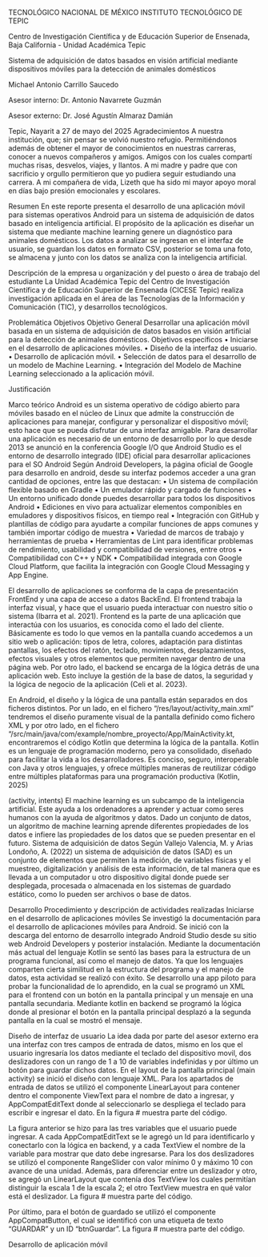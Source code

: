 




TECNOLÓGICO NACIONAL DE MÉXICO
INSTITUTO TECNOLÓGICO DE TEPIC

Centro de Investigación Científica y de Educación Superior de Ensenada, Baja California - Unidad Académica Tepic

Sistema de adquisición de datos basados en visión artificial mediante dispositivos móviles para la detección de animales domésticos

Michael Antonio Carrillo Saucedo

Asesor interno: Dr. Antonio Navarrete Guzmán

Asesor externo: Dr. José Agustín Almaraz Damián




Tepic, Nayarit a 27 de mayo del 2025
Agradecimientos
A nuestra institución, que; sin pensar se volvió nuestro refugio. Permitiéndonos además de obtener el mayor de conocimientos en nuestras carreras, conocer a nuevos compañeros y amigos.
Amigos con los cuales compartí muchas risas, desvelos, viajes, y llantos.
A mi madre y padre que con sacrificio y orgullo permitieron que yo pudiera seguir estudiando una carrera.
A mi compañera de vida, Lizeth que ha sido mi mayor apoyo moral en días bajo presión emocionales y escolares.

Resumen
En este reporte presenta el desarrollo de una aplicación móvil para sistemas operativos Android para un sistema de adquisición de datos basado en inteligencia artificial. El propósito de la aplicación es diseñar un sistema que mediante machine learning genere un diagnóstico para animales domésticos.
Los datos a analizar se ingresan en el interfaz de usuario, se guardan los datos en formato CSV, posterior se toma una foto, se almacena y junto con los datos se analiza con la inteligencia artificial.













Descripción de la empresa u organización y del puesto o área de trabajo del estudiante
La Unidad Académica Tepic del Centro de Investigación Científica y de Educación Superior de Ensenada (CICESE Tepic) realiza investigación aplicada en el área de las Tecnologías de la Información y Comunicación (TIC), y desarrollos tecnológicos.

Problemática
Objetivos
Objetivo General
Desarrollar una aplicación móvil basada en un sistema de adquisición de datos basados en visión artificial para la detección de animales domésticos.
Objetivos específicos
•	Iniciarse en el desarrollo de aplicaciones móviles.
•	Diseño de la interfaz de usuario.
•	Desarrollo de aplicación móvil.
•	Selección de datos para el desarrollo de un modelo de Machine Learning.
•	Integración del Modelo de Machine Learning seleccionado a la aplicación móvil.

Justificación


Marco teórico
Android es un sistema operativo de código abierto para móviles basado en el núcleo de Linux que admite la construcción de aplicaciones para manejar, configurar y personalizar el dispositivo móvil; esto hace que se pueda disfrutar de una interfaz amigable.
Para desarrollar una aplicación es necesario de un entorno de desarrollo por lo que desde 2013 se anunció en la conferencia Google I/O que Android Studio es el entorno de desarrollo integrado (IDE) oficial para desarrollar aplicaciones para el SO Android
Según Android Developers, la página oficial de Google para desarrollo en android, desde su interfaz podemos acceder a una gran cantidad de opciones, entre las que destacan: 
•	Un sistema de compilación flexible basado en Gradle
•	Un emulador rápido y cargado de funciones
•	Un entorno unificado donde puedes desarrollar para todos los dispositivos Android
•	Ediciones en vivo para actualizar elementos componibles en emuladores y dispositivos físicos, en tiempo real
•	Integración con GitHub y plantillas de código para ayudarte a compilar funciones de apps comunes y también importar código de muestra
•	Variedad de marcos de trabajo y herramientas de prueba
•	Herramientas de Lint para identificar problemas de rendimiento, usabilidad y compatibilidad de versiones, entre otros
•	Compatibilidad con C++ y NDK
•	Compatibilidad integrada con Google Cloud Platform, que facilita la integración con Google Cloud Messaging y App Engine.

El desarrollo de aplicaciones se conforma de la capa de presentación FrontEnd y una capa de acceso a datos BackEnd. El frontend trabaja la interfaz visual, y hace que el usuario pueda interactuar con nuestro sitio o sistema (Ibarra et al. 2021).
Frontend es la parte de una aplicación que interactúa con los usuarios, es conocida como el lado del cliente. Básicamente es todo lo que vemos en la pantalla cuando accedemos a un sitio web o aplicación: tipos de letra, colores, adaptación para distintas pantallas, los efectos del ratón, teclado, movimientos, desplazamientos, efectos visuales y otros elementos que permiten navegar dentro de una página web.
Por otro lado,	el backend se encarga de la lógica detrás de una aplicación web. Esto incluye la gestión de la base de datos, la seguridad y la lógica de negocio de la aplicación (Celi et al. 2023).

En Android, el diseño y la lógica de una pantalla están separados en dos ficheros distintos. Por un lado, en el fichero “/res/layout/activity_main.xml” tendremos el diseño puramente visual de la pantalla definido como fichero XML y por otro lado, en el fichero “/src/main/java/com/example/nombre_proyecto/App/MainActivity.kt, encontraremos el código Kotlin que determina la lógica de la pantalla. Kotlin es un lenguaje de programación moderno, pero ya consolidado, diseñado para facilitar la vida a los desarrolladores. Es conciso, seguro, interoperable con Java y otros lenguajes, y ofrece múltiples maneras de reutilizar código entre múltiples plataformas para una programación productiva (Kotlin, 2025)

(activity, intents)
El machine learning es un subcampo de la inteligencia artificial. Este ayuda a los ordenadores a aprender y actuar como seres humanos con la ayuda de algoritmos y datos. Dado un conjunto de datos, un algoritmo de machine learning aprende diferentes propiedades de los datos e infiere las propiedades de los datos que se pueden presentar en el futuro.
Sistema de adquisición de datos
Según Vallejo Valencia, M. y Arias Londoño, A. (2022) un sistema de adquisición de datos (SAD) es un conjunto de elementos que permiten la medición, de variables físicas y el muestreo, digitalización y análisis de esta información, de tal manera que es llevada a un computador u otro dispositivo digital donde puede ser desplegada, procesada o almacenada en los sistemas de guardado estático, como lo pueden ser archivos o base de datos.

Desarrollo
Procedimiento y descripción de actividades realizadas
Iniciarse en el desarrollo de aplicaciones móviles
Se investigó la documentación para el desarrollo de aplicaciones móviles para Android. Se inició con la descarga del entorno de desarrollo integrado Android Studio desde su sitio web Android Developers y posterior instalación.
Mediante la documentación más actual del lenguaje Kotlin se sentó las bases para la estructura de un programa funcional, así como el manejo de datos. Ya que los lenguajes comparten cierta similitud en la estructura del programa y el manejo de datos, esta actividad se realizó con éxito.
Se desarrollo una app piloto para probar la funcionalidad de lo aprendido, en la cual se programó un XML para el frontend con un botón en la pantalla principal y un mensaje en una pantalla secundaria. Mediante kotlin en backend se programó la lógica donde al presionar el botón en la pantalla principal desplazó a la segunda pantalla en la cual se mostró el mensaje.

Diseño de interfaz de usuario
La idea dada por parte del asesor externo era una interfaz con tres campos de entrada de datos, mismo en los que el usuario ingresaría los datos mediante el teclado del dispositivo movil, dos deslizadores con un rango de 1 a 10 de variables indefinidas y por último un botón para guardar dichos datos.
En el layout de la pantalla principal (main activity) se inició el diseño con lenguaje XML. Para los apartados de entrada de datos se utilizó el componente LinearLayout para contener dentro el componente ViewText para el nombre de dato a ingresar, y AppCompatEditText donde al seleccionarlo se despliega el teclado para escribir e ingresar el dato. En la figura # muestra parte del código.













La figura anterior se hizo para las tres variables que el usuario puede ingresar. A cada AppCompatEditText se le agregó un Id para identificarlo y conectarlo con la lógica en backend, y a cada TextView el nombre de la variable para mostrar que dato debe ingresarse.
Para los dos deslizadores se utilizó el componente RangeSlider con valor mínimo 0 y máximo 10 con avance de una unidad. Además, para diferenciar entre un deslizador y otro, se agregó un LinearLayout que contenía dos TextView los cuales permitían distinguir la escala 1 de la escala 2; el otro TextView muestra en qué valor está el deslizador. La figura # muestra parte del código.












Por último, para el botón de guardado se utilizó el componente AppCompatButton, el cual se identificó con una etiqueta de texto “GUARDAR” y un ID “btnGuardar”. La figura # muestra parte del código.




Desarrollo de aplicación móvil


